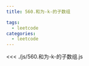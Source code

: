 ```yaml
---
title: 560.和为-k-的子数组

tags:
  - leetcode
categories:
  - leetcode
---
```


<<< ./js/560.和为-k-的子数组.js
